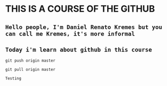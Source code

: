 # THIS IS A COURSE OF THE GITHUB

## `Hello people, I'm Daniel Renato Kremes but you can call me Kremes, it's more informal`

## `Today i'm learn about github in this course`

`git push origin master`

`git pull origin master`

`Testing`


